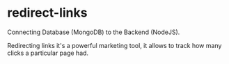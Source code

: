 # redirect-links
Connecting Database (MongoDB) to the Backend (NodeJS).

Redirecting links it's a powerful marketing tool, it allows to track how many clicks a particular page had.
